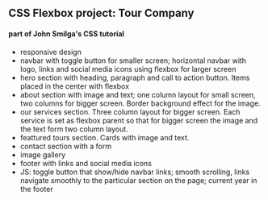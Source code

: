 ## CSS Flexbox project: Tour Company

#### part of John Smilga's CSS tutorial

- responsive design
- navbar with toggle button for smaller screen; horizontal navbar with logo, links and social media icons using flexbox for larger screen
- hero section with heading, paragraph and call to action button. Items placed in the center with flexbox
- about section with image and text; one column layout for small screen, two columns for bigger screen. Border background effect for the image.
- our services section. Three column layout for bigger screen. Each service is set as flexbox parent so that for bigger screen the image and the text form two column layout.
- feattured tours section. Cards with image and text.
- contact section with a form
- image gallery
- footer with links and social media icons
- JS: toggle button that show/hide navbar links; smooth scrolling, links navigate smoothly to the particular section on the page; current year in the footer
